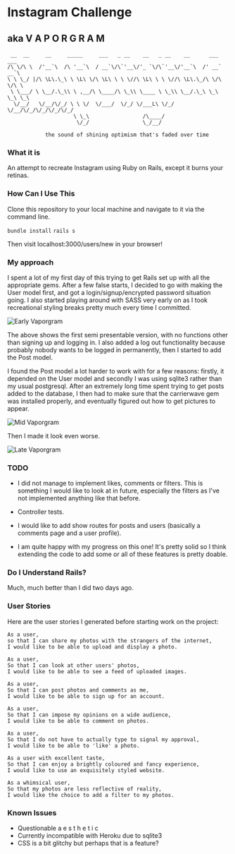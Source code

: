 # Instagram Challenge
## aka V A P O R G R A M
```
 __  __     __     _____     ___   _ __    __   _ __    __      ___ ___    
/\ \/\ \  /'__`\  /\ '__`\  / __`\/\`'__\/'_ `\/\`'__\/'__`\  /' __` __`\  
\ \ \_/ |/\ \L\.\_\ \ \L\ \/\ \L\ \ \ \//\ \L\ \ \ \//\ \L\.\_/\ \/\ \/\ \ 
 \ \___/ \ \__/.\_\\ \ ,__/\ \____/\ \_\\ \____ \ \_\\ \__/.\_\ \_\ \_\ \_\
  \/__/   \/__/\/_/ \ \ \/  \/___/  \/_/ \/___L\ \/_/ \/__/\/_/\/_/\/_/\/_/
                     \ \_\                 /\____/                         
                      \/_/                 \_/__/     
                      
            the sound of shining optimism that's faded over time﻿
```                      
                      
### What it is

An attempt to recreate Instagram using Ruby on Rails, except it burns your retinas.

### How Can I Use This 

Clone this repository to your local machine and navigate to it via the command line.

``` bundle install ```
``` rails s ```

Then visit localhost:3000/users/new in your browser!


### My approach

I spent a lot of my first day of this trying to get Rails set up with all the appropriate gems. After a few false starts, I decided to go with making the User model first, and got a login/signup/encrypted password situation going. I also started playing around with SASS very early on as I took recreational styling breaks pretty much every time I committed.

![Early Vaporgram](https://github.com/wemmm/instagram-challenge/blob/master/app/assets/images/vaporgram1.png)

The above shows the first semi presentable version, with no functions other than signing up and logging in. I also added a log out functionality because probably nobody wants to be logged in permanently, then I started to add the Post model. 

I found the Post model a lot harder to work with for a few reasons: firstly, it depended on the User model and secondly I was using sqlite3 rather than my usual postgresql. After an extremely long time spent trying to get posts added to the database, I then had to make sure that the carrierwave gem was installed properly, and eventually figured out how to get pictures to appear.

![Mid Vaporgram](https://github.com/wemmm/instagram-challenge/blob/master/app/assets/images/vaporgram2.png)

Then I made it look even worse.

![Late Vaporgram](https://github.com/wemmm/instagram-challenge/blob/master/app/assets/images/vaporgram3.png)

### TODO

- I did not manage to implement likes, comments or filters. This is something I would like to look at in future, especially the filters as I've not implemented anything like that before. 

- Controller tests.

- I would like to add show routes for posts and users (basically a comments page and a user profile).

- I am quite happy with my progress on this one! It's pretty solid so I think extending the code to add some or all of these features is pretty doable.

### Do I Understand Rails?

Much, much better than I did two days ago.

### User Stories

Here are the user stories I generated before starting work on the project:

```
As a user,
so that I can share my photos with the strangers of the internet,
I would like to be able to upload and display a photo.
```

```
As a user,
So that I can look at other users' photos,
I would like to be able to see a feed of uploaded images.
```

```
As a user,
So that I can post photos and comments as me,
I would like to be able to sign up for an account.
```

```
As a user,
So that I can impose my opinions on a wide audience,
I would like to be able to comment on photos.
```

```
As a user,
So that I do not have to actually type to signal my approval,
I would like to be able to 'like' a photo.
```

```
As a user with excellent taste,
So that I can enjoy a brightly coloured and fancy experience,
I would like to use an exquisitely styled website.
```

```
As a whimsical user,
So that my photos are less reflective of reality,
I would like the choice to add a filter to my photos.
```

### Known Issues 

- Questionable a e s t h e t i c 
- Currently incompatible with Heroku due to sqlite3
- CSS is a bit glitchy but perhaps that is a feature?

